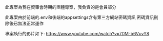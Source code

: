 此專案為我在資策會時期的團體專案，我負責的是會員部分

此專案由於前端的.env和後端的appsettings含有第三方網站密碼資訊
密碼資訊刪除後已無法正常運作

專案執行的影片如下:
https://www.youtube.com/watch?v=7DM-b6VuvY8 
